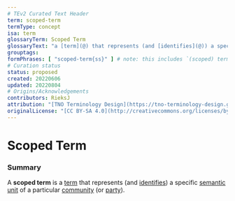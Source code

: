 ```yaml
---
# TEv2 Curated Text Header
term: scoped-term
termType: concept
isa: term
glossaryTerm: Scoped Term
glossaryText: "a [term](@) that represents (and [identifies](@)) a specific [semantic unit](@) of a particular [community](@) (or [party](@))."
grouptags:
formPhrases: [ "scoped-term{ss}" ] # note: this includes `(scoped) terms`, as brackets are replaced with `-`, and multiple `-`s are replaced by a single `-`
# Curation status
status: proposed
created: 20220606
updated: 20220804
# Origins/Acknowledgements
contributors: RieksJ
attribution: "[TNO Terminology Design](https://tno-terminology-design.github.io/tev2-specifications/docs)"
originalLicense: "[CC BY-SA 4.0](http://creativecommons.org/licenses/by-sa/4.0/?ref=chooser-v1)"
---
```


# Scoped Term

### Summary
A **scoped term** is a [term](@) that represents (and [identifies](@)) a specific [semantic unit](@) of a particular [community](@) (or [party](@)).
